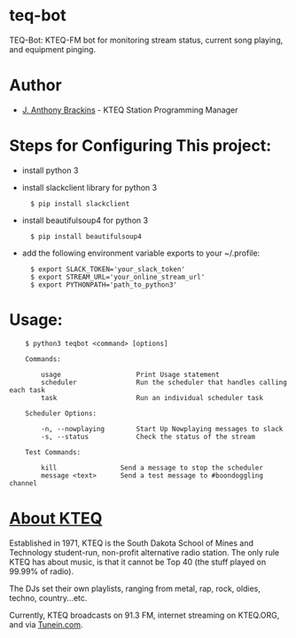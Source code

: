 # teq-bot
TEQ-Bot: KTEQ-FM bot for monitoring stream status, current song playing, and equipment pinging.

# Author
* <a href="http://julianbrackins.me/" target="_blank">J. Anthony Brackins</a> - KTEQ Station Programming Manager

# Steps for Configuring This project:
* install python 3
* install slackclient library for python 3

        $ pip install slackclient

* install beautifulsoup4 for python 3

        $ pip install beautifulsoup4

* add the following environment variable exports to your ~/.profile:

        $ export SLACK_TOKEN='your_slack_token'
        $ export STREAM_URL='your_online_stream_url'
        $ export PYTHONPATH='path_to_python3'

# Usage:
        $ python3 teqbot <command> [options]

        Commands:

	        usage             		Print Usage statement
        	scheduler         		Run the scheduler that handles calling each task
        	task              		Run an individual scheduler task

        Scheduler Options:

        	-n, --nowplaying  		Start Up Nowplaying messages to slack
        	-s, --status      		Check the status of the stream

        Test Commands:
        
        	kill          		Send a message to stop the scheduler
        	message <text>		Send a test message to #boondoggling channel

# <a href="http://kteq.org" target="_blank">About KTEQ</a>

Established in 1971, KTEQ is the South Dakota School of Mines and Technology student-run, non-profit alternative radio station. The only rule KTEQ has about music, is that it cannot be Top 40 (the stuff played on 99.99% of radio). 

The DJs set their own playlists, ranging from metal, rap, rock, oldies, techno, country...etc.  

Currently, KTEQ broadcasts on 91.3 FM, internet streaming on KTEQ.ORG, and via <a href="http://tunein.com/radio/KTEQ-FM-913-s144657/" target="_blank">Tunein.com</a>.

